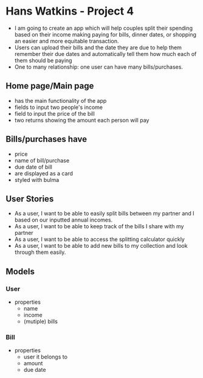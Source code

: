 # Hans Watkins - Project 4

- I am going to create an app which will help couples split their spending based on their income making paying for bills, dinner dates, or shopping an easier and more equitable transaction.
- Users can upload their bills and the date they are due to help them remember their due dates and automatically tell them how much each of them should be paying
- One to many relationship: one user can have many bills/purchases.

## Home page/Main page

- has the main functionality of the app
- fields to input two people's income
- field to input the price of the bill
- two returns showing the amount each person will pay

## Bills/purchases have

- price
- name of bill/purchase
- due date of bill
- are displayed as a card
- styled with bulma

## User Stories

- As a user, I want to be able to easily split bills between my partner and I based on our inputted annual incomes.
- As a user, I want to be able to keep track of the bills I share with my partner
- As a user, I want to be able to access the splitting calculator quickly
- As a user, I want to be able to add new bills to my collection and look through them easily.

## Models

### User

- properties
  - name
  - income
  - (mutiple) bills

### Bill

- properties
  - user it belongs to
  - amount
  - due date
